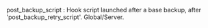 post_backup_script
:   Hook script launched after a base backup, after 'post_backup_retry_script'.
    Global/Server.
